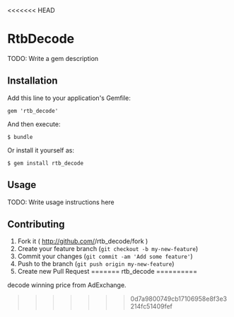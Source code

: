 <<<<<<< HEAD
# RtbDecode

TODO: Write a gem description

## Installation

Add this line to your application's Gemfile:

    gem 'rtb_decode'

And then execute:

    $ bundle

Or install it yourself as:

    $ gem install rtb_decode

## Usage

TODO: Write usage instructions here

## Contributing

1. Fork it ( http://github.com/<my-github-username>/rtb_decode/fork )
2. Create your feature branch (`git checkout -b my-new-feature`)
3. Commit your changes (`git commit -am 'Add some feature'`)
4. Push to the branch (`git push origin my-new-feature`)
5. Create new Pull Request
=======
rtb_decode
==========

 decode winning price from AdExchange.
>>>>>>> 0d7a9800749cb17106958e8f3e3214fc51409fef
